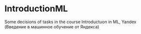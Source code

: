 # IntroductionML

Some decisions of tasks in the course Introductuon in ML, Yandex (Введение в машинное обучение от Яндекса)
